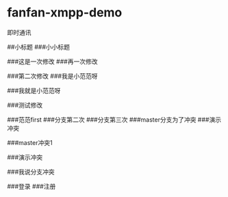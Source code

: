 # fanfan-xmpp-demo
即时通讯

##小标题
###小小标题

###这是一次修改
###再一次修改

###第二次修改
###我是小范范呀

###我就是小范范呀


###测试修改

###范范first
###分支第二次
###分支第三次
###master分支为了冲突
###演示冲突

###master冲突1


###演示冲突

###我说分支冲突


###登录
###注册
